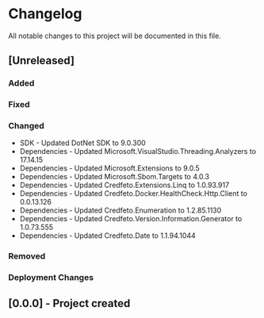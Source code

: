 ﻿# Changelog
All notable changes to this project will be documented in this file.

<!--
Please ADD ALL Changes to the UNRELEASED SECTION and not a specific release
-->

## [Unreleased]
### Added
### Fixed
### Changed
- SDK - Updated DotNet SDK to 9.0.300
- Dependencies - Updated Microsoft.VisualStudio.Threading.Analyzers to 17.14.15
- Dependencies - Updated Microsoft.Extensions to 9.0.5
- Dependencies - Updated Microsoft.Sbom.Targets to 4.0.3
- Dependencies - Updated Credfeto.Extensions.Linq to 1.0.93.917
- Dependencies - Updated Credfeto.Docker.HealthCheck.Http.Client to 0.0.13.126
- Dependencies - Updated Credfeto.Enumeration to 1.2.85.1130
- Dependencies - Updated Credfeto.Version.Information.Generator to 1.0.73.555
- Dependencies - Updated Credfeto.Date to 1.1.94.1044
### Removed
### Deployment Changes

<!--
Releases that have at least been deployed to staging, BUT NOT necessarily released to live.  Changes should be moved from [Unreleased] into here as they are merged into the appropriate release branch
-->
## [0.0.0] - Project created